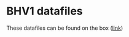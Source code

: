 
# BHV1 datafiles

These datafiles can be found on the box ([link](https://uwmadison.box.com/s/89a7awz5q3mxq8jozqv0wiv8z73fr6kf))
